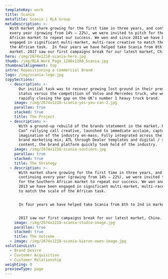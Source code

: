 ```yaml
---
templateKey: work
title: Scania
metaTitle: Scania | RLA Group
metaDescription: >-
  With market share growing for the first time in three years, and continuing
  every year (growing from 14% – 22%), we were invited to pitch for the Southern
  African market to repeat our success. We won and since 2013 we have been
  engaged in significant multi-market, multi-race creative to match the scale of
  the African task.  In four years we have helped take Scania from 8th to 2nd in
  market. 2017 saw our first campaigns break for our latest market, China.
hero: /img/2674x1218-scania-hero.jpg
thumb: /img/RLA_Work_Page_1200x1200_Scania.jpg
thumbnailAlignment: top
intro: Repositioning a Commercial Brand
logo: /img/scania-logo.jpg
copySections:
  - description: >-
      Our initial task was to recover growing lost ground in their premium
      status versus the competition of Volvo and Mercedes truck, who were
      rapidly closing the gap on the UK’s number 1 heavy truck brand.
    image: /img/2674x1218-scania-yes-you-can-2.jpg
    parallax: true
    stacked: true
    title: The Project
  - description: >-
      With a ground-up rebuild of the brands statement in the market, RLA’s “You
      Can” rallying call creative, launched to immediate acclaim, capturing the
      imagination of the industry en-mass. Fully integrated across the entire
      brand marketing mix; ATL through Dealer templates and digital / social
      content, the brand platform quickly took hold of the industry.
    image: /img/2674x1218-scania-soutions.jpg
    parallax: true
    stacked: true
    title: The Strategy
  - description: >-
      With market share growing for the first time in three years, and
      continuing every year (growing from 14% – 22%), we were invited to pitch
      for the Southern African market to repeat our success. We won and since
      2013 we have been engaged in significant multi-market, multi-race creative
      to match the scale of the African task. 


      In four years we have helped take Scania from 8th to 2nd in market. 


      2017 saw our first campaigns break for our latest market, China.
    image: /img/2674x1218-scania-studio-image.jpg
    parallax: true
    stacked: true
    title: The Outcome
  - image: /img/2674x1218-scania-kieron-owen-image.jpg
solutionsList:
  - Brand Desire
  - Customer Acquisition
  - Customer Relationship
weighting: 0
previewType: page
---
```


